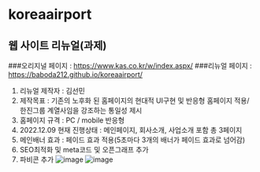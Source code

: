 # koreaairport
## 웹 사이트 리뉴얼(과제)
###오리지널 페이지 : https://www.kas.co.kr/w/index.aspx/
###리뉴얼 페이지 : https://baboda212.github.io/koreaairport/

1. 리뉴얼 제작자 : 김선민
2. 제작목표 : 기존의 노후화 된 홈페이지의 현대적 UI구현 및 반응형 홈페이지 적용/ 한진그룹 계열사임을 강조하는 통일성 제시
3. 홈페이지 규격 : PC / mobile 반응형
4. 2022.12.09 현재 진행상태 : 메인페이지, 회사소개, 사업소개 포함 총 3페이지
5. 메인배너 효과 : 페이드 효과 적용(5초마다 3개의 배너가 페이드 효과로 넘어감)
6. SEO최적화 및 meta코드 및 오픈그래프 추가
7. 파비콘 추가
![image](https://user-images.githubusercontent.com/113665619/206602223-98d11f41-c0cc-448e-8b8d-935369389ba9.png) 
![image](https://user-images.githubusercontent.com/113665619/206602310-ec1dca2f-0473-4561-b384-408b74210eea.png)
